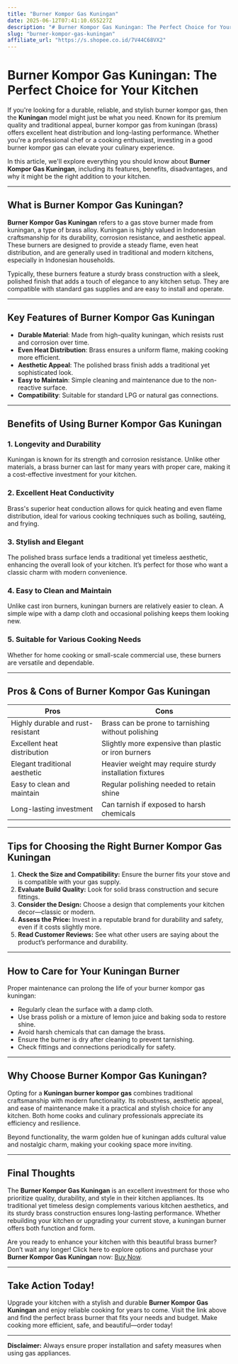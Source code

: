 ```yaml
---
title: "Burner Kompor Gas Kuningan"
date: 2025-06-12T07:41:10.655227Z
description: "# Burner Kompor Gas Kuningan: The Perfect Choice for Your Kitchen..."
slug: "burner-kompor-gas-kuningan"
affiliate_url: "https://s.shopee.co.id/7V44C68VX2"
---
```

# Burner Kompor Gas Kuningan: The Perfect Choice for Your Kitchen

If you're looking for a durable, reliable, and stylish burner kompor gas, then the **Kuningan** model might just be what you need. Known for its premium quality and traditional appeal, burner kompor gas from kuningan (brass) offers excellent heat distribution and long-lasting performance. Whether you're a professional chef or a cooking enthusiast, investing in a good burner kompor gas can elevate your culinary experience.

In this article, we'll explore everything you should know about **Burner Kompor Gas Kuningan**, including its features, benefits, disadvantages, and why it might be the right addition to your kitchen.

---

## What is Burner Kompor Gas Kuningan?

**Burner Kompor Gas Kuningan** refers to a gas stove burner made from kuningan, a type of brass alloy. Kuningan is highly valued in Indonesian craftsmanship for its durability, corrosion resistance, and aesthetic appeal. These burners are designed to provide a steady flame, even heat distribution, and are generally used in traditional and modern kitchens, especially in Indonesian households.

Typically, these burners feature a sturdy brass construction with a sleek, polished finish that adds a touch of elegance to any kitchen setup. They are compatible with standard gas supplies and are easy to install and operate.

---

## Key Features of Burner Kompor Gas Kuningan

- **Durable Material**: Made from high-quality kuningan, which resists rust and corrosion over time.
- **Even Heat Distribution**: Brass ensures a uniform flame, making cooking more efficient.
- **Aesthetic Appeal**: The polished brass finish adds a traditional yet sophisticated look.
- **Easy to Maintain**: Simple cleaning and maintenance due to the non-reactive surface.
- **Compatibility**: Suitable for standard LPG or natural gas connections.

---

## Benefits of Using Burner Kompor Gas Kuningan

### 1. Longevity and Durability

Kuningan is known for its strength and corrosion resistance. Unlike other materials, a brass burner can last for many years with proper care, making it a cost-effective investment for your kitchen.

### 2. Excellent Heat Conductivity

Brass's superior heat conduction allows for quick heating and even flame distribution, ideal for various cooking techniques such as boiling, sautéing, and frying.

### 3. Stylish and Elegant

The polished brass surface lends a traditional yet timeless aesthetic, enhancing the overall look of your kitchen. It’s perfect for those who want a classic charm with modern convenience.

### 4. Easy to Clean and Maintain

Unlike cast iron burners, kuningan burners are relatively easier to clean. A simple wipe with a damp cloth and occasional polishing keeps them looking new.

### 5. Suitable for Various Cooking Needs

Whether for home cooking or small-scale commercial use, these burners are versatile and dependable.

---

## Pros & Cons of Burner Kompor Gas Kuningan

| Pros                                       | Cons                                            |
|--------------------------------------------|-------------------------------------------------|
| Highly durable and rust-resistant        | Brass can be prone to tarnishing without polishing |
| Excellent heat distribution               | Slightly more expensive than plastic or iron burners |
| Elegant traditional aesthetic             | Heavier weight may require sturdy installation fixtures |
| Easy to clean and maintain                | Regular polishing needed to retain shine     |
| Long-lasting investment                   | Can tarnish if exposed to harsh chemicals     |

---

## Tips for Choosing the Right Burner Kompor Gas Kuningan

1. **Check the Size and Compatibility:** Ensure the burner fits your stove and is compatible with your gas supply.
2. **Evaluate Build Quality:** Look for solid brass construction and secure fittings.
3. **Consider the Design:** Choose a design that complements your kitchen decor—classic or modern.
4. **Assess the Price:** Invest in a reputable brand for durability and safety, even if it costs slightly more.
5. **Read Customer Reviews:** See what other users are saying about the product’s performance and durability.

---

## How to Care for Your Kuningan Burner

Proper maintenance can prolong the life of your burner kompor gas kuningan:

- Regularly clean the surface with a damp cloth.
- Use brass polish or a mixture of lemon juice and baking soda to restore shine.
- Avoid harsh chemicals that can damage the brass.
- Ensure the burner is dry after cleaning to prevent tarnishing.
- Check fittings and connections periodically for safety.

---

## Why Choose Burner Kompor Gas Kuningan?

Opting for a **Kuningan burner kompor gas** combines traditional craftsmanship with modern functionality. Its robustness, aesthetic appeal, and ease of maintenance make it a practical and stylish choice for any kitchen. Both home cooks and culinary professionals appreciate its efficiency and resilience.

Beyond functionality, the warm golden hue of kuningan adds cultural value and nostalgic charm, making your cooking space more inviting.

---

## Final Thoughts

The **Burner Kompor Gas Kuningan** is an excellent investment for those who prioritize quality, durability, and style in their kitchen appliances. Its traditional yet timeless design complements various kitchen aesthetics, and its sturdy brass construction ensures long-lasting performance. Whether rebuilding your kitchen or upgrading your current stove, a kuningan burner offers both function and form.

Are you ready to enhance your kitchen with this beautiful brass burner? Don’t wait any longer! Click here to explore options and purchase your **Burner Kompor Gas Kuningan** now: [Buy Now](https://s.shopee.co.id/7V44C68VX2).

---

## Take Action Today!

Upgrade your kitchen with a stylish and durable **Burner Kompor Gas Kuningan** and enjoy reliable cooking for years to come. Visit the link above and find the perfect brass burner that fits your needs and budget. Make cooking more efficient, safe, and beautiful—order today!

---

**Disclaimer:** Always ensure proper installation and safety measures when using gas appliances.